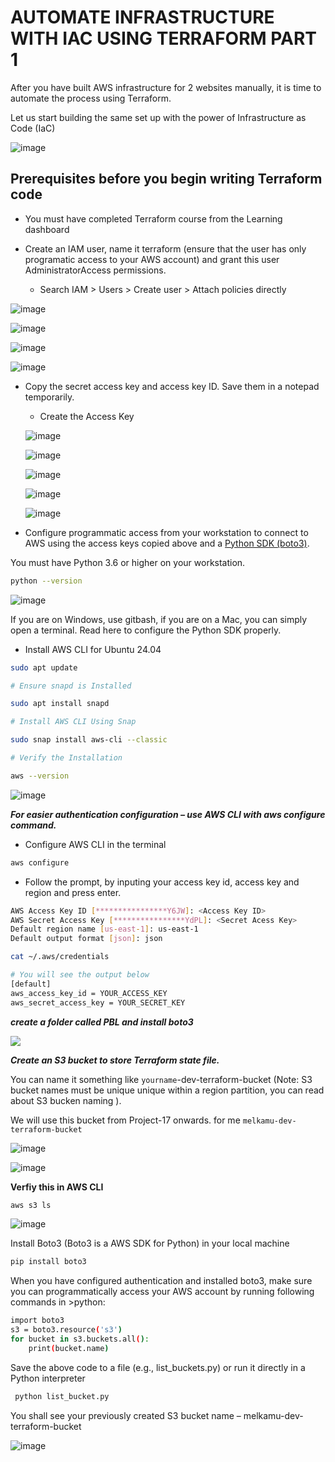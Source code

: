 # AUTOMATE INFRASTRUCTURE WITH IAC USING TERRAFORM PART 1

After you have built AWS infrastructure for 2 websites manually, it is time to automate the process using Terraform.

Let us start building the same set up with the power of Infrastructure as Code (IaC)

![image](https://github.com/user-attachments/assets/76245f5b-f77a-4686-8830-c52b178aa937)

## Prerequisites before you begin writing Terraform code

- You must have completed Terraform course from the Learning dashboard
- Create an IAM user, name it terraform (ensure that the user has only programatic access to your AWS account) and grant this user
  AdministratorAccess permissions.

  - Search IAM > Users > Create user > Attach policies directly

![image](image/iam.jpg)

![image](image/iam1.jpg)

![image](image/iam2.jpg)

![image](image/iam3.jpg)

- Copy the secret access key and access key ID. Save them in a notepad temporarily.

  - Create the Access Key

  ![image](image/access.jpg)

  ![image](image/access1.jpg)

  ![image](image/access2.jpg)

  ![image](image/access3.jpg)

  ![image](image/access4.jpg)

- Configure programmatic access from your workstation to connect to AWS using the access keys copied above and a
  [Python SDK (boto3)](https://boto3.amazonaws.com/v1/documentation/api/latest/index.html).

You must have Python 3.6 or higher on your workstation.

```bash
python --version
```

![image](image/py.jpg)

If you are on Windows, use gitbash, if you are on a Mac, you can simply open a terminal. Read here to configure the Python SDK properly.

- Install AWS CLI for Ubuntu 24.04

```bash
sudo apt update

# Ensure snapd is Installed

sudo apt install snapd

# Install AWS CLI Using Snap

sudo snap install aws-cli --classic

# Verify the Installation

aws --version
```

![image](image/cli.jpg)

**_For easier authentication configuration – use AWS CLI with aws configure command._**

- Configure AWS CLI in the terminal

```bash
aws configure
```

- Follow the prompt, by inputing your access key id, access key and region and press enter.

```bash
AWS Access Key ID [****************Y6JW]: <Access Key ID>
AWS Secret Access Key [****************YdPL]: <Secret Acess Key>
Default region name [us-east-1]: us-east-1
Default output format [json]: json
```

```bash
cat ~/.aws/credentials

# You will see the output below
[default]
aws_access_key_id = YOUR_ACCESS_KEY
aws_secret_access_key = YOUR_SECRET_KEY
```

**_create a folder called PBL and install boto3_**

![](image/pbl.jpg)

**_Create an S3 bucket to store Terraform state file._**

You can name it something like `yourname`-dev-terraform-bucket
(Note: S3 bucket names must be unique unique within a region partition, you can read about S3 bucken naming ).

We will use this bucket from Project-17 onwards.
for me `melkamu-dev-terraform-bucket`

![image]()

![image]()

**Verfiy this in AWS CLI**

```bash
aws s3 ls
```

![image]()

Install Boto3 (Boto3 is a AWS SDK for Python) in your local machine

```bash
pip install boto3
```

When you have configured authentication and installed boto3, make sure you can programmatically access your AWS account by running
following commands in >python:

```bash
import boto3
s3 = boto3.resource('s3')
for bucket in s3.buckets.all():
    print(bucket.name)
```

Save the above code to a file (e.g., list_buckets.py) or run it directly in a Python interpreter

```bash
 python list_bucket.py
```

You shall see your previously created S3 bucket name – melkamu-dev-terraform-bucket

![image]()
